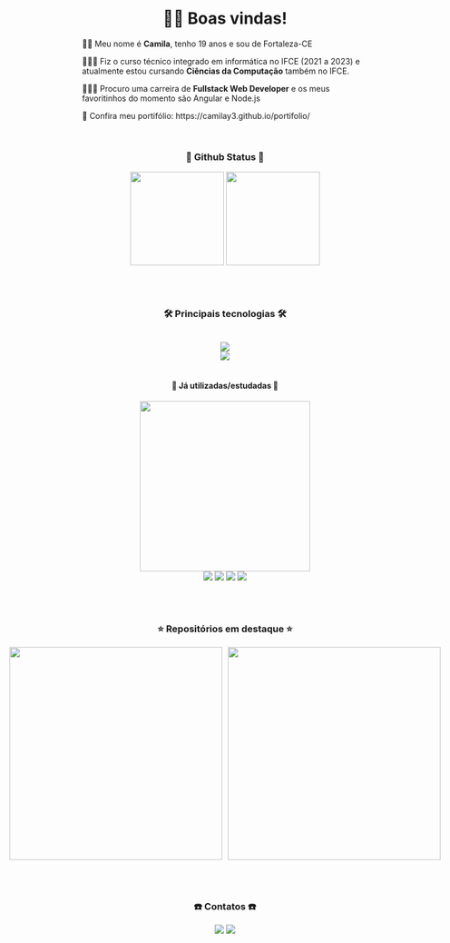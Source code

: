 <div align="center">
  <h1>👋🏻 Boas vindas!</h1>
</div>

<div>
  <p>👩🏻 Meu nome é <b>Camila</b>, tenho 19 anos e sou de Fortaleza-CE</p>
  <p>👩🏻‍🎓 Fiz o curso técnico integrado em informática no IFCE (2021 a 2023) e atualmente estou cursando <b>Ciências da Computação</b> também no IFCE.</p>
  <p>👩🏻‍💻 Procuro uma carreira de <b>Fullstack Web Developer</b> e os meus favoritinhos do momento são Angular e Node.js</p>
  <p>🔗 Confira meu portifólio: https://camilay3.github.io/portifolio/</p>
</div>

<br>
<div align="center">
  <h3>🌱 Github Status 🌱</h3>
  <img height="165em" src="https://github-readme-stats.vercel.app/api?username=Camilay3&show_icons=true&theme=radical&include_all_commits=true&rank_icon=github" />
  <img height="165em" src="https://github-readme-stats.vercel.app/api/top-langs/?username=Camilay3&layout=compact&theme=dark" />
</div>

<br><br>
<h3 align="center">🛠 Principais tecnologias 🛠</h3><br>
<div align="center">
    <img src="https://skillicons.dev/icons?i=angular,typescript,nodejs,javascript,html,css" /><br> <!-- WEB -->
    <img src="https://skillicons.dev/icons?i=figma,git,supabase,prisma" /><br> <!-- DIVERSOS -->
    
</div><br>

<h4 align="center">📖 Já utilizadas/estudadas 📖</h4>
<div align="center">
  <img width="300px" src="https://skillicons.dev/icons?i=python,c,express,discordjs,docker,swift,kotlin,postgres,php" /><br> <!-- FERRAMENTAS -->
  
  <img src="https://img.shields.io/badge/-Handlebars-333333?style=flat&logo=handlebarsdotjs&logoColor=white" />
  <img src="https://img.shields.io/badge/-JWT-333333?style=flat&logo=JSON%20web%20tokens&logoColor=white" />
  <img src="https://img.shields.io/badge/-Trello-333333?style=flat&logo=trello&logoColor=white" />
  <img src="https://img.shields.io/badge/-Clickup-333333?style=flat&logo=clickup&logoColor=white" />
</div>

<!-- 
    <img src="https://skillicons.dev/icons?i="vercel,androidstudio,vscode"/>

    <img src="https://img.shields.io/badge/Canva-%2300C4CC.svg?style=for-the-badge&logo=Canva&logoColor=white"    
    <img src="https://img.shields.io/badge/Nodemon-%23323330.svg?style=for-the-badge&logo=nodemon&logoColor=%BBDEAD" />
/> -->

<br><br>
<div align="center">
  <h3>⭐️ Repositórios em destaque ⭐️</h3>
  <div style="display: flex; justify-content: center; gap: 10px;">
    <a href="https://github.com/Camilay3/Projeto-Localizase">
        <img width=375 src="https://github-readme-stats.vercel.app/api/pin/?username=camilay3&repo=Projeto-Localizase&theme=light&title_color=ffffff&icon_color=ffffff&text_color=ffffff&bg_color=2e3440" /></a>
    <a href="https://github.com/Camilay3/PetsCugara">
        <img width=375 src="https://github-readme-stats.vercel.app/api/pin/?username=camilay3&repo=PetsCugara&theme=light&title_color=ffffff&icon_color=ffffff&text_color=ffffff&bg_color=2e3440" />
    </a>
</div>

<br><br>
<div align="center">
  <h3>☎️ Contatos ☎️</h3>
  <a href="mailto:camila.santiago026@gmail.com" target="_blank"><img src="https://img.shields.io/badge/-Gmail-%23333?style=for-the-badge&logo=gmail&logoColor=white"></a>
  <a href="https://www.linkedin.com/in/camila-azevedo-7a9b9b354" target="_blank"><img src="https://img.shields.io/badge/-LinkedIn-0077B5?style=for-the-badge&logo=linkedin&logoColor=white"></a>

  <!-- <a href="https://replit.com/@CamilaAzevedo"><img src="https://img.shields.io/badge/Replit-DD1200?style=for-the-badge&logo=Replit&logoColor=white" target="_blank"></a> -->
</div>
